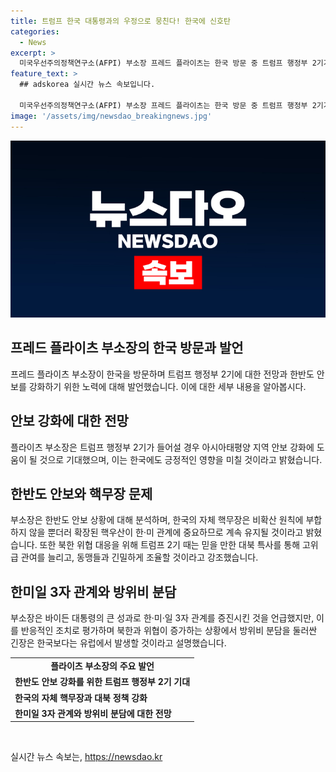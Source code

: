 ```yaml
---
title: 트럼프 한국 대통령과의 우정으로 뭉친다! 한국에 신호탄
categories:
  - News
excerpt: >
  미국우선주의정책연구소(AFPI) 부소장 프레드 플라이츠는 한국 방문 중 트럼프 행정부 2기가 아시아태평양 지역 안보 강화에 도움이 될 것이며, 한국과 미국의 관계는 강화될 것이라고 전망했다. 또한, 트럼프 전 대통령의 귀환은 세계 안보에 긍정적인 변화를 가져올 것으로 예상되며, 한·미·일 공조가 강화될 것이라고 강조했다. 이에 따라 방위비 협상은 두 나라 간에 계속될 것으로 보이며, 관계가 유럽과는 다를 것이라고 전망했다.
feature_text: >
  ## adskorea 실시간 뉴스 속보입니다.

  미국우선주의정책연구소(AFPI) 부소장 프레드 플라이츠는 한국 방문 중 트럼프 행정부 2기가 아시아태평양 지역 안보 강화에 도움이 될 것이며, 한국과 미국의 관계는 강화될 것이라고 전망했다. 또한, 트럼프 전 대통령의 귀환은 세계 안보에 긍정적인 변화를 가져올 것으로 예상되며, 한·미·일 공조가 강화될 것이라고 강조했다. 이에 따라 방위비 협상은 두 나라 간에 계속될 것으로 보이며, 관계가 유럽과는 다를 것이라고 전망했다.
image: '/assets/img/newsdao_breakingnews.jpg'
---
```


<p><img src="/assets/img/newsdao_breakingnews.jpg" alt="adskorea 속보" /></p>

<h2 data-ke-size="size26">프레드 플라이츠 부소장의 한국 방문과 발언</h2>

<p data-ke-size="size16">프레드 플라이츠 부소장이 한국을 방문하며 트럼프 행정부 2기에 대한 전망과 한반도 안보를 강화하기 위한 노력에 대해 발언했습니다. 이에 대한 세부 내용을 알아봅시다.</p>

<h2 data-ke-size="size24">안보 강화에 대한 전망</h2>

<p data-ke-size="size16">플라이츠 부소장은 트럼프 행정부 2기가 들어설 경우 아시아태평양 지역 안보 강화에 도움이 될 것으로 기대했으며, 이는 한국에도 긍정적인 영향을 미칠 것이라고 밝혔습니다.</p>

<h2 data-ke-size="size24">한반도 안보와 핵무장 문제</h2>

<p data-ke-size="size16">부소장은 한반도 안보 상황에 대해 분석하며, 한국의 자체 핵무장은 비확산 원칙에 부합하지 않을 뿐더러 확장된 핵우산이 한·미 관계에 중요하므로 계속 유지될 것이라고 밝혔습니다. 또한 북한 위협 대응을 위해 트럼프 2기 때는 믿을 만한 대북 특사를 통해 고위급 관여를 늘리고, 동맹들과 긴밀하게 조율할 것이라고 강조했습니다.</p>

<h2 data-ke-size="size24">한미일 3자 관계와 방위비 분담</h2>

<p data-ke-size="size16">부소장은 바이든 대통령의 큰 성과로 한·미·일 3자 관계를 증진시킨 것을 언급했지만, 이를 반응적인 조치로 평가하며 북한과 위협이 증가하는 상황에서 방위비 분담을 둘러싼 긴장은 한국보다는 유럽에서 발생할 것이라고 설명했습니다. </p>

<table>
  <tr>
    <td style="text-align: center; height: 17px;"><b>플라이츠 부소장의 주요 발언</b></td>
  </tr>
  <tr>
    <td><b>한반도 안보 강화를 위한 트럼프 행정부 2기 기대</b></td>
  </tr>
  <tr>
    <td><b>한국의 자체 핵무장과 대북 정책 강화</b></td>
  </tr>
  <tr>
    <td><b>한미일 3자 관계와 방위비 분담에 대한 전망</b></td>
  </tr>
</table>

<p data-ke-size="size16">&nbsp;</p>
실시간 뉴스 속보는, <a href="https://newsdao.kr" rel="dofollow">https://newsdao.kr</a>


